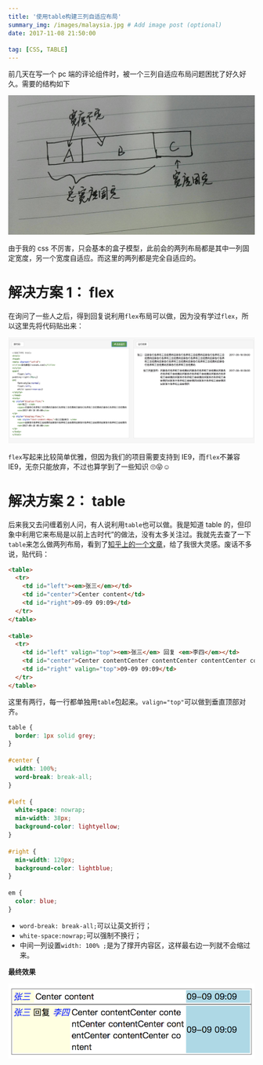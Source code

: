 ```yaml
---
title: '使用table构建三列自适应布局'
summary_img: /images/malaysia.jpg # Add image post (optional)
date: 2017-11-08 21:50:00

tag: [CSS, TABLE]
---
```


前几天在写一个 pc 端的评论组件时，被一个三列自适应布局问题困扰了好久好久。需要的结构如下

![](/images/3cols-response-layout/3-cols-response-layout.jpeg)

由于我的 css 不厉害，只会基本的盒子模型，此前会的两列布局都是其中一列固定宽度，另一个宽度自适应。而这里的两列都是完全自适应的。

# 解决方案 1： flex

在询问了一些人之后，得到回复说利用`flex`布局可以做，因为没有学过`flex`，所以这里先将代码贴出来：

![](/images/3cols-response-layout/flex.png)

`flex`写起来比较简单优雅，但因为我们的项目需要支持到 IE9，而`flex`不兼容 IE9，无奈只能放弃，不过也算学到了一些知识 🙄😝☺️

# 解决方案 2： table

后来我又去问缠着别人问，有人说利用`table`也可以做。我是知道 table 的，但印象中利用它来布局是以前上古时代”的做法，没有太多关注过。我就先去查了一下`table`来怎么做两列布局，看到了[知乎上的一个文章](https://zhuanlan.zhihu.com/p/21435193)，给了我很大灵感。废话不多说，贴代码：

```html
<table>
  <tr>
    <td id="left"><em>张三</em></td>
    <td id="center">Center content</td>
    <td id="right">09-09 09:09</td>
  </tr>
</table>

<table>
  <tr>
    <td id="left" valign="top"><em>张三</em> 回复 <em>李四</em></td>
    <td id="center">Center contentCenter contentCenter contentCenter contentCenter contentCenter content</td>
    <td id="right" valign="top">09-09 09:09</td>
  </tr>
</table>
```

这里有两行，每一行都单独用`table`包起来。`valign="top"`可以做到垂直顶部对齐。

```css
table {
  border: 1px solid grey;
}

#center {
  width: 100%;
  word-break: break-all;
}

#left {
  white-space: nowrap;
  min-width: 38px;
  background-color: lightyellow;
}

#right {
  min-width: 120px;
  background-color: lightblue;
}

em {
  color: blue;
}
```

- `word-break: break-all;`可以让英文折行；
- `white-space:nowrap;`可以强制不换行；
- 中间一列设置`width: 100% ;`是为了撑开内容区，这样最右边一列就不会缩过来。

**最终效果**

![](/images/3cols-response-layout/table-layout.png)

